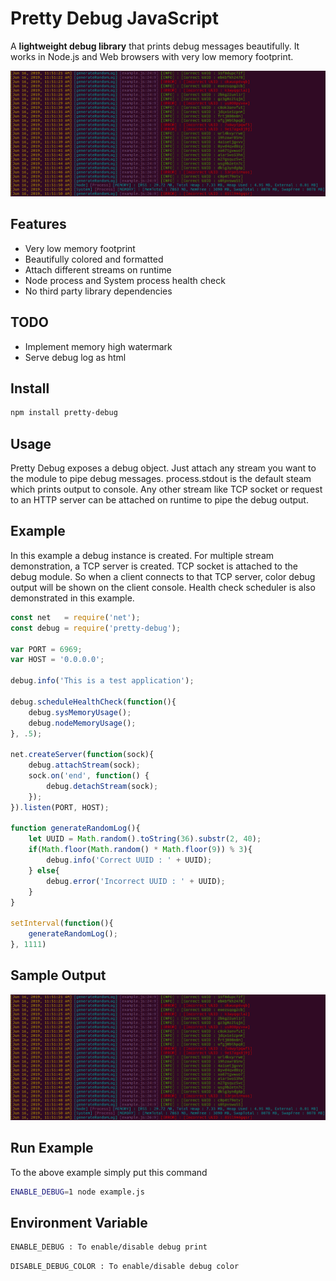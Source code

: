 # Pretty Debug JavaScript
A **lightweight debug library** that prints debug messages beautifully. It works in Node.js and Web browsers with very low memory footprint. 

<div style="text-align:center"><img src ="https://raw.githubusercontent.com/shadlyd15/PrettyDebugJS/master/images/prettyDebug.png" alt ="Sample Output"/></div>

## Features
- Very low memory footprint
- Beautifully colored and formatted
- Attach different streams on runtime
- Node process and System process health check
- No third party library dependencies

## TODO
- Implement memory high watermark
- Serve debug log as html

## Install
```bash
npm install pretty-debug
```

## Usage

Pretty Debug exposes a debug object. Just attach any stream you want to the module to pipe debug messages. process.stdout is the default steam which prints output to console. Any other stream like TCP socket or request to an HTTP server can be attached on runtime to pipe the debug output. 

## Example
In this example a debug instance is created. For multiple stream demonstration, a TCP server is created. TCP socket is attached to the debug module. So when a client connects to that TCP server, color debug output will be shown on the client console. Health check scheduler is also demonstrated in this example. 

```javascript
const net 	= require('net');
const debug = require('pretty-debug');

var PORT = 6969;
var HOST = '0.0.0.0';

debug.info('This is a test application');

debug.scheduleHealthCheck(function(){
	debug.sysMemoryUsage();
	debug.nodeMemoryUsage();
}, .5);

net.createServer(function(sock){
	debug.attachStream(sock);
	sock.on('end', function() {
		debug.detachStream(sock);
	}); 
}).listen(PORT, HOST);

function generateRandomLog(){
	let UUID = Math.random().toString(36).substr(2, 40);
	if(Math.floor(Math.random() * Math.floor(9)) % 3){
		debug.info('Correct UUID : ' + UUID);
	} else{
		debug.error('Incorrect UUID : ' + UUID);
	}
}

setInterval(function(){
	generateRandomLog();
}, 1111)
```
## Sample Output

<div style="text-align:center"><img src ="https://raw.githubusercontent.com/shadlyd15/PrettyDebugJS/master/images/prettyDebug.png" alt ="Sample Output"/></div>

## Run Example
To the above example simply put this command
```bash
ENABLE_DEBUG=1 node example.js
```
## Environment Variable
```bash
ENABLE_DEBUG : To enable/disable debug print
```
```bash
DISABLE_DEBUG_COLOR : To enable/disable debug color
```
